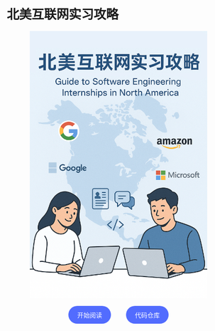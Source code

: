 # 北美互联网实习攻略

<p align="center">
  <img src="assets/cover.png" alt="Cover" width="400">
</p>

<div align="center">
    <a href="preface.html" style="display: inline-block; padding: 10px 20px; background-color: #526cfe; color: white; text-decoration: none; border-radius: 40px;">
        开始阅读
    </a>
    <a href="https://github.com/SamZhang02/internship-hunt-guide-cn" style="display: inline-block; padding: 10px 20px; background-color: #526cfe; color: white; text-decoration: none; border-radius: 40px; margin-left: 30px;">
        代码仓库
    </a>
</div>
